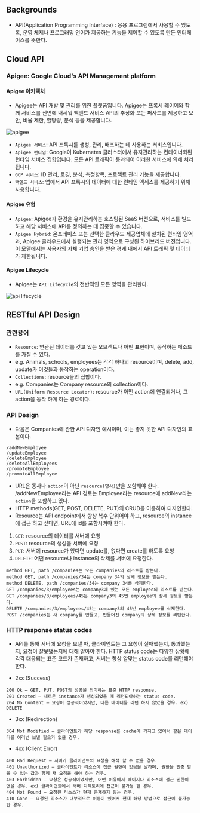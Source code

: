 ## Backgrounds
* API(Application Programming Interface) : 응용 프로그램에서 사용할 수 있도록, 운영 체제나 프로그래밍 언어가 제공하는 기능을 제어할 수 있도록 만든 인터페이스를 뜻한다. 

## Cloud API
### Apigee: Google Cloud's API Management platform

#### Apigee 아키텍처
* Apigee는 API 개발 및 관리를 위한 플랫폼입니다. Apigee는 프록시 레이어와 함께 서비스를 전면에 내세워 백엔드 서비스 API의 추상화 또는 퍼사드를 제공하고 보안, 비율 제한, 할당량, 분석 등을 제공합니다.

![apigee](https://user-images.githubusercontent.com/41291493/114328763-7f5b4200-9b78-11eb-99ac-cdde274ce7e9.png)

* `Apigee 서비스`: API 프록시를 생성, 관리, 배포하는 데 사용하는 서비스입니다.
* `Apigee 런타임`: Google이 Kubernetes 클러스터에서 유지관리하는 컨테이너화된 런타임 서비스 집합입니다. 모든 API 트래픽이 통과되어 이러한 서비스에 의해 처리됩니다.
* `GCP 서비스`: ID 관리, 로깅, 분석, 측정항목, 프로젝트 관리 기능을 제공합니다.
* `백엔드 서비스`: 앱에서 API 프록시의 데이터에 대한 런타임 액세스를 제공하기 위해 사용합니다.

#### Apigee 유형

* `Apigee`: Apigee가 환경을 유지관리하는 호스팅된 SaaS 버전으로, 서비스를 빌드하고 해당 서비스에 API를 정의하는 데 집중할 수 있습니다.
* `Apigee Hybrid`: 온프레미스 또는 선택한 클라우드 제공업체에 설치된 런타임 영역과, Apigee 클라우드에서 실행되는 관리 영역으로 구성된 하이브리드 버전입니다. 이 모델에서는 사용자의 자체 기업 승인을 받은 경계 내에서 API 트래픽 및 데이터가 제한됩니다.

#### Apigee Lifecycle
* Apigee는 `API Lifecycle`의 전반적인 모든 영역을 관리한다.

![api lifecycle](https://user-images.githubusercontent.com/41291493/114329299-ee856600-9b79-11eb-88e5-5a3d1ffd6e50.png)

## RESTful API Design

### 관련용어
* `Resource`: 연관된 데이터를 갖고 있는 오브젝트나 어떤 표현이며, 동작하는 메소드를 가질 수 있다. 
* e.g. Animals, schools, employees는 각각 하나의 resource이며, delete, add, update가 이것들과 동작하는 operation이다.
* `Collections`: resource들의 집합이다.
* e.g. Companies는 Company resource의 collection이다.
* `URL(Uniform Resource Locator)`: resource가 어떤 action에 연결되거나, 그 action을 동작 하게 하는 경로이다.

### API Design
* 다음은 Companies에 관한 API 디자인 예시이며, 이는 좋지 못한 API 디자인의 표본이다.

```
/addNewEmployee
/updateEmployee
/deleteEmployee
/deleteAllEmployees
/promoteEmployee
/promoteAllEmployee
```

* URL은 동사나 `action`이 아닌 `resource(명사)`만을 포함해야 한다. /addNewEmployee라는 API 경로는 Employee라는 resource에 addNew라는 `action`을 포함하고 있다.
* HTTP methods(GET, POST, DELETE, PUT)의 CRUD를 이용하여 디자인한다.
* Resource는 API endpoint에서 항상 복수 단위어야 하고, resource의 instance에 접근 하고 싶다면, URL에 id를 포함시켜야 한다.

1) `GET`: resource의 데이터를 서버에 요청
2) `POST`: resource의 생성을 서버에 요청
3) `PUT`: 서버에 resource가 있다면 update를, 없다면 create를 하도록 요청
4) `DELETE`: 어떤 resource나 instance의 삭제를 서버에 요청한다.

```
method GET, path /companies는 모든 companies의 리스트를 받는다.
method GET, path /companies/34는 company 34의 상세 정보를 받는다.
method DELETE, path /companies/34는 company 34를 삭제한다.
GET /companies/3/employees는 company3에 있는 모든 employee의 리스트를 받는다.
GET /companies/3/employees/45는 company3의 45번 employee의 상세 정보를 받는다.
DELETE /companies/3/employees/45는 company3의 45번 employee를 삭제한다.
POST /companies는 새 company를 만들고, 만들어진 company의 상세 정보를 리턴한다.
```

### HTTP response status codes
* API를 통해 서버에 요청을 보낼 때, 클라이언트는 그 요청이 실패했는지, 통과했는지, 요청이 잘못됐는지에 대해 알아야 한다. HTTP status code는 다양한 상황에 각각 대응되는 표준 코드가 존재하고, 서버는 항상 알맞는 status code를 리턴해야 한다.

* 2xx (Success)

```
200 Ok – GET, PUT, POST의 성공을 의미하는 표준 HTTP response.
201 Created – 새로운 instance가 생성되었을 때 리턴되야하는 status code.
204 No Content – 요청이 성공적이었지만, 다른 데이터를 리턴 하지 않았을 경우. ex) DELETE
```

* 3xx (Redirection)

```
304 Not Modified – 클라이언트가 해당 response를 cache에 가지고 있어서 같은 데이터를 여러번 보낼 필요가 없을 경우.
```

* 4xx (Client Error)

```
400 Bad Request – 서버가 클라이언트의 요청을 해석 할 수 없을 경우.
401 Unauthorized – 클라이언트가 리소스에 접근 권한이 없음을 말하며, 권한을 인증 받을 수 있는 값과 함께 재 요청을 해야 하는 경우.
403 Forbidden – 요청은 성공적이었지만, 어떤 이유에서 페이지나 리소스에 접근 권한이 없을 경우. ex) 클라이언트에서 서버 디렉토리에 접근이 불가능 한 경우.
404 Not Found – 요청된 리소스가 현재 존재하지 않는 경우.
410 Gone – 요청된 리소스가 내부적으로 이동이 있어서 현재 해당 방법으로 접근이 불가능한 경우.
```
